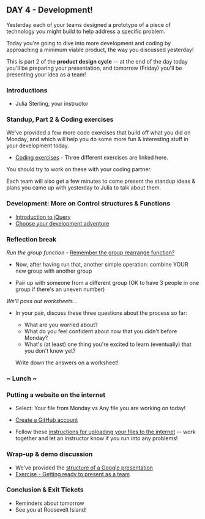 ## DAY 4 - Development!

Yesterday each of your teams designed a prototype of a piece of technology you might build to help address a specific problem.

Today you're going to dive into more development and coding by approaching a minimum viable product, the way you discussed yesterday!

This is part 2 of the **product design cycle** -- at the end of the day today you'll be preparing your presentation, and tomorrow (Friday) you'll be presenting your idea as a team!

### Introductions

* Julia Sterling, your instructor

### Standup, Part 2 & Coding exercises

We've provided a few more code exercises that build off what you did on Monday, and which will help you do some more fun & interesting stuff in your development today.

* [Coding exercises](day_4_exercise_1.md) - Three different exercises are linked here.

You should try to work on these with your coding partner.

Each team will also get a few minutes to come present the standup ideas & plans you came up with yesterday to Julia to talk about them.

### Development: More on Control structures & Functions

* [Introduction to jQuery](day_4_exercise_2.md)
* [Choose your development adventure](day_4_exercise_3.md)

### Reflection break

*Run the group function* - [Remember the group rearrange function?](group_function.md)

* Now, after having run that, another simple operation: combine YOUR new group with another group

* Pair up with someone from a different group (OK to have 3 people in one group if there's an uneven number)

*We'll pass out worksheets...*

* In your pair, discuss these three questions about the process so far:

  * What are you worried about?
  * What do you feel confident about now that you didn't before Monday?
  * What's (at least) one thing you're excited to learn (eventually) that you don't know yet?

  Write down the answers on a worksheet!

### ~ Lunch ~

### Putting a website on the internet

* Select: Your file from Monday vs Any file you are working on today!

* [Create a GitHub account](github_account_instructions.md)

* Follow these [instructions for uploading your files to the internet](uploading_instructions.md) -- work together and let an instructor know if you run into any problems!

### Wrap-up & demo discussion

* We've provided the [structure of a Google presentation](google_presentation.md) 
* [Exercise - Getting ready to present as a team](day_4_presentation_prep.md)

### Conclusion & Exit Tickets

* Reminders about tomorrow
* See you at Roosevelt Island!
